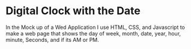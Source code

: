 # Digital Clock with the Date
In the Mock up of a Wed Application I use HTML, CSS, and Javascript to make a web page that shows the day of week, month, date, year, hour, minute, Seconds, and if its AM or PM.
